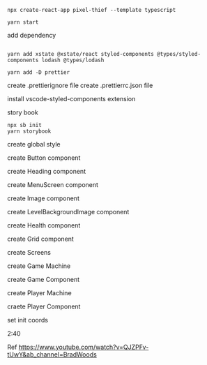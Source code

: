 ```
npx create-react-app pixel-thief --template typescript
```

```
yarn start
```

add dependency
```

yarn add xstate @xstate/react styled-components @types/styled-components lodash @types/lodash

yarn add -D prettier

```

create .prettierignore file
create .prettierrc.json file

install vscode-styled-components extension

story book
```
npx sb init
yarn storybook
```

create global style

create Button component

create Heading component

create MenuScreen component

create Image component

create LevelBackgroundImage component

create Health component

create Grid component

create Screens

create Game Machine

create Game Component

create Player Machine

craete Player Component

set init coords

2:40



Ref
https://www.youtube.com/watch?v=QJZPFv-tUwY&ab_channel=BradWoods